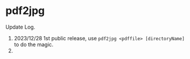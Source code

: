 pdf2jpg
=======

Update Log.

1. 2023/12/28 1st public release, use ```pdf2jpg <pdffile> [directoryName]``` to do the magic.
2. 
